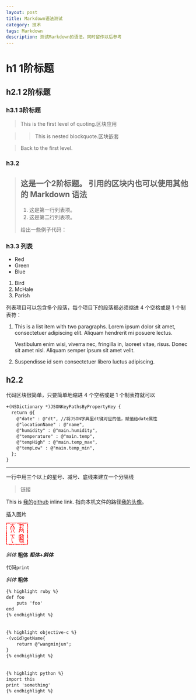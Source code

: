 ```yaml
---
layout: post
title: Markdown语法测试
category: 技术
tags: Markdown
description: 测试Markdown的语法，同时留作以后参考
---
```





# h1 1阶标题

## h2.1 2阶标题


### h3.1 3阶标题

> This is the first level of quoting.区块应用

> > This is nested blockquote.区块嵌套

> Back to the first level.


### h3.2

> ## 这是一个2阶标题。  引用的区块内也可以使用其他的 Markdown 语法
> 
> 1.   这是第一行列表项。
> 2. 这是第二行列表项。
> 
> 给出一些例子代码：
> 

### h3.3 列表

- Red
- Green
- Blue

1. Bird
2. McHale
3. Parish


列表项目可以包含多个段落，每个项目下的段落都必须缩进 4 个空格或是 1 个制表符：

1.  This is a list item with two paragraphs. Lorem ipsum dolor
    sit amet, consectetuer adipiscing elit. Aliquam hendrerit
    mi posuere lectus.

    Vestibulum enim wisi, viverra nec, fringilla in, laoreet
    vitae, risus. Donec sit amet nisl. Aliquam semper ipsum
    sit amet velit.

2.  Suspendisse id sem consectetuer libero luctus adipiscing.

## h2.2


代码区块很简单，只要简单地缩进 4 个空格或是 1 个制表符就可以

    
    +(NSDictionary *)JSONKeyPathsByPropertyKey {
      return @{
        @"date" : @"dt", //将JSON字典里dt键对应的值，赋值给date属性
        @"locationName" : @"name",
        @"humidity" : @"main.humidity",
        @"temperature" : @"main.temp", 
        @"tempHigh" : @"main.temp_max",
        @"tempLow" : @"main.temp_min",
      };
    }
  
  
  
  
-------------------------

一行中用三个以上的星号、减号、底线来建立一个分隔线


> 链接

This is [我的github](https://github.com/kingstal) inline link.
指向本机文件的路径[我的头像](/assets/image/avatar.png)。

插入图片

![我的头像](/assets/image/avatar.png)


*斜体*
**粗体**
***粗体+斜体***

代码`print`

*斜体*
**粗体**



    {% highlight ruby %}
    def foo
        puts 'foo'
    end
    {% endhighlight %}
    

    {% highlight objective-c %}
    -(void)getName{
        return @"wangminjun";
    }
    {% endhighlight %}


    {% highlight python %}
    import this
    print 'something'
    {% endhighlight %}
    
